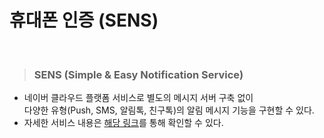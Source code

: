 # 휴대폰 인증 (SENS)

<figure><img src="../../../.gitbook/assets/스크린샷 2023-07-21 오후 3.40.47.png" alt=""><figcaption></figcaption></figure>

> ### SENS (Simple & Easy Notification Service)

* 네이버 클라우드 플랫폼 서비스로 별도의 메시지 서버 구축 없이 \
  다양한 유형(Push, SMS, 알림톡, 친구톡)의 알림 메시지 기능을 구현할 수 있다.
* 자세한 서비스 내용은 [해당 링크](https://www.ncloud.com/product/applicationService/sens)를 통해 확인할 수 있다.




